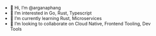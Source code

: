 - 👋 Hi, I’m @arganaphang
- 👀 I’m interested in Go, Rust, Typescript
- 🌱 I’m currently learning Rust, Microservices
- 💞️ I’m looking to collaborate on Cloud Native, Frontend Tooling, Dev Tools
